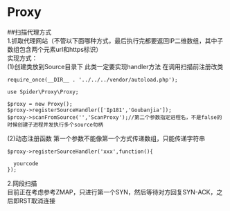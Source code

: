 # Proxy
##扫描代理方式<br>
1.抓取代理网站（不管以下面哪种方式，最后执行完都要返回IP二维数组，其中子数组包含两个元素url和https标识）<br>
实现方式：<br>
(1)创建类放到Source目录下
此类一定要实现handler方法
在调用扫描前注册改类
```shell
require_once(__DIR__ . '../../../vendor/autoload.php');

use Spider\Proxy\Proxy;

$proxy = new Proxy();
$proxy->registerSourceHandler(['Ip181','Goubanjia']);    
$proxy->scanFromSource('','ScanProxy');//第二个参数指定进程名，不是false的时候创建子进程并发执行多个source句柄
```
(2)动态注册函数
第一个参数不能像第一个方式传递数组，只能传递字符串
```shell
$proxy->registerSourceHandler('xxx',function(){

  yourcode
}); 
```
2.网段扫描<br>
目前正在考虑参考ZMAP，只进行第一个SYN，然后等待对方回复SYN-ACK，之后即RST取消连接
